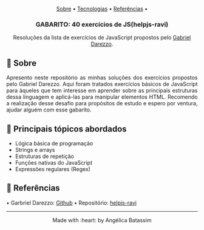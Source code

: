  <p align="center">
    <a href="#40exjs_about">Sobre</a> • 
    <a href="#40exjs_techs">Tecnologias</a> • 
    <a href="#40exjs_ref">Referências</a> •
    <h3 align="center">GABARITO: 40 exercícios de JS(helpjs-ravi)</h3>

  <p align="center">
    Resoluções da lista de exercícios de JavaScript propostos pelo <a href="https://github.com/gabrieldarezzo">Gabriel Darezzo</a>.
  </p>


## :pushpin: Sobre
<p align="justify" id="40exjs_about">
  Apresento neste repositório as minhas soluções dos exercícios propostos pelo Gabriel Darezzo. Aqui foram tratados exercícios básicos de JavaScript para àqueles que tem interesse em aprender sobre as principais estruturas dessa linguagem e aplicá-las para manipular elementos HTML. Recomendo a realização desse desafio para propósitos de estudo e espero por ventura, ajudar alguém com esse gabarito.
</p>

## :pushpin: Principais tópicos abordados
<ul id="40exjs_techs">
    <li>Lógica básica de programação</li>
    <li>Strings e arrays</li>
    <li>Estruturas de repetição</li>
    <li>Funções nativas do JavaScript</li>
    <li>Expressões regulares (Regex)</li> 
</ul>  

## :pushpin: Referências
<p id="40exjs_ref">
 • Garbriel Darezzo: <a href="https://github.com/gabrieldarezzo">Github</a> 
 • Repositório: <a href="https://github.com/gabrieldarezzo/helpjs-ravi">helpjs-ravi</a>

</p>

<footer>
    <hr></hr>
<p align="center">
Made with :heart: by Angélica Batassim
</p>
</footer> 

